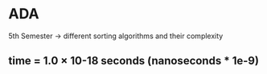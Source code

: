 # ADA
5th Semester -> different sorting algorithms and their complexity

## time = 1.0 × 10-18 seconds (nanoseconds * 1e-9)
